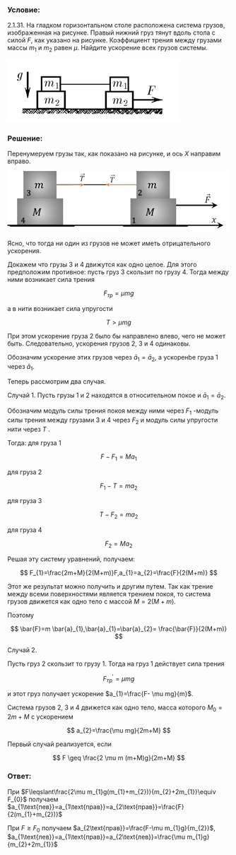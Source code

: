 ###  Условие:

$2.1.31.$ На гладком горизонтальном столе расположена система грузов, изображенная на рисунке. Правый нижний груз тянут вдоль стола с силой $F$, как указано на рисунке. Коэффициент трения между грузами массы $m_1$ и $m_2$ равен $\mu$. Найдите ускорение всех грузов системы.

![ К задаче 2.1.31 |389x143, 42%](../../img/2.1.31/statement.png)

###  Решение:

Перенумеруем грузы так, как показано на рисунке, и ось $X$ направим вправо.

![ Силы действующие на грузы |956x261, 59%](../../img/2.1.31/sol.png)

Ясно, что тогда ни один из грузов не может иметь отрицательного ускорения.

Докажем что грузы $3$ и $4$ движутся как одно целое. Для этого предположим противное: пусть груз $3$ скользит по грузу $4$. Тогда между ними возникает сила трения

$$
F_{тр}= \mu mg
$$

а в нити возникает сила упругости

$$
T> \mu mg
$$

При этом ускорение груза $2$ было бы направлено влево, чего не может быть. Следовательно, ускорения грузов $2$, $3$ и $4$ одинаковы.

Обозначим ускорение этих грузов через $\bar{a}_{1}=\bar{a}_{2}$, а ускоренbе груза $1$ через $\bar{a}_{1}$.

Теперь рассмотрим два случая.

Случай 1. Пусть грузы $1$ и $2$ находятся в относительном покое и $\bar{a}_{1}=\bar{a}_{2}$.

Обозначим модуль силы трения покоя между ними через $F_1$ -модуль силы трения между грузами $3$ и $4$ через $F_2$ и модуль силы упругости нити через $T$ .

Тогда: для груза $1$

$$
F-F_{1}=Ma_{1}
$$

для груза $2$

$$
F_{1}-T=ma_{2}
$$

для груза $3$

$$
T-F_{2}=ma_{2}
$$

для груза $4$

$$
F_{2}=Ma_{2}
$$

Решая эту систему уравнений, получаем:

$$
F_{1}=\frac{2m+M}{2(M+m)}F,a_{1}=a_{2}=\frac{F}{2(M+m)}
$$

Этот же результат можно получить и другим путем. Так как трение между всеми поверхностями является трением покоя, то система грузов движется как одно тело с массой $M=2(M+m)$.

Поэтому

$$
\bar{F}=m \bar{a}_{1},\bar{a}_{1}=\bar{a}_{2}= \frac{\bar{F}}{2(M+m)}
$$

Случай $2$.

Пусть груз $2$ скользит то грузу $1$. Тогда на груз $1$ действует сила трения

$$
F_{тр}^{\prime}= \mu mg
$$

и этот груз получает ускорение $a_{1}=\frac{F- \mu mg}{m}$.

Система грузов $2$, $3$ и $4$ движется как одно тело, масса которого $M_{0}=2m+M$ с ускорением

$$
a_{2}=\frac{\mu mg}{2m+M}
$$

Первый случай реализуется, если

$$
F \geq \frac{2 \mu m (m+M)g}{2m+M}
$$

###  Ответ:

При $F\leqslant\frac{2\mu m_{1}g(m_{1}+m_{2})}{m_{2}+2m_{1}}\equiv F_{0}$ получаем $a_{1\text{пев}}=a_{1\text{прав}}=a_{2\text{прав}}=\frac{F}{2(m_{1}+m_{2})}$

При $F\geqslant F_{0}$ получаем $a_{2\text{прав}}=\frac{F-\mu m_{1}g}{m_{2}}$, $a_{1\text{лев}}=a_{1\text{прав}}=a_{2\text{лев}}=\frac{\mu m_{1}g}{m_{2}+2m_{1}}$